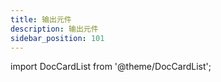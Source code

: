 ```yaml
---
title: 输出元件
description: 输出元件
sidebar_position: 101
---
```


import DocCardList from '@theme/DocCardList';

<DocCardList />